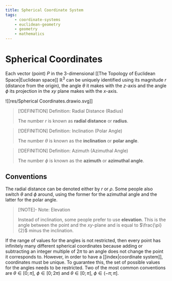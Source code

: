 ```yaml
---
title: Spherical Coordinate System
tags:
    - coordinate-systems
    - euclidean-geometry
    - geometry
    - mathematics
---
```


# Spherical Coordinates

Each vector (point) $P$ in the 3-dimensional [[The Topology of Euclidean Space|Euclidean space]] $\mathbb{R}^3$ can be uniquely identified using its magnitude $r$ (distance from the origin), the angle $\theta$ it makes with the $z$-axis and the angle $\phi$ its projection in the $xy$ plane makes with the $x$-axis.

![[res/Spherical Coordinates.drawio.svg]]

>[!DEFINITION] Definition: Radial Distance (Radius)
>
>The number $r$ is known as **radial distance** or **radius**.
>

>[!DEFINITION] Definition: Inclination (Polar Angle)
>
>The number $\theta$ is known as the **inclination** or **polar angle**.
>

>[!DEFINITION] Definition: Azimuth (Azimuthal Angle)
>
>The number $\phi$ is known as the **azimuth** or **azimuthal angle**.
>

## Conventions

The radial distance can be denoted either by $r$ or $\rho$. Some people also switch $\theta$ and $\phi$ around, using the former for the azimuthal angle and the latter for the polar angle. 

>[!NOTE]- Note: Elevation
>
>Instead of inclination, some people prefer to use **elevation**. This is the angle between the point and the $xy$-plane and is equal to $\frac{\pi}{2}$ minus the inclination.
>

If the range of values for the angles is not restricted, then every point has infinitely many different spherical coordinates because adding or subtracting an integer multiple of $2\pi$ to an angle does not change the point it corresponds to. However, in order to have a [[index|coordinate system]], coordinates must be unique. To guarantee this, the set of possible values for the angles needs to be restricted. Two of the most common conventions are $\theta \in [0;\pi]$, $\phi \in [0; 2\pi)$ and $\theta \in [0;\pi]$, $\phi \in (-\pi; \pi]$.